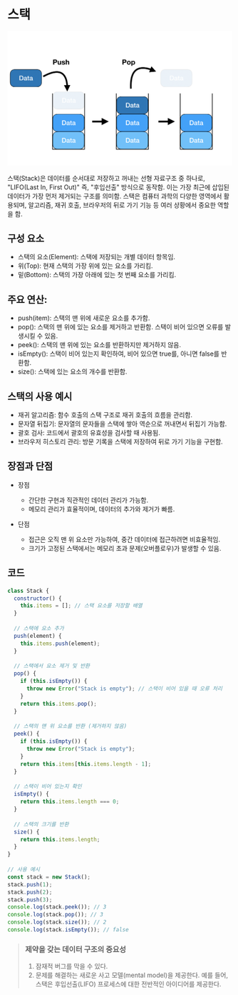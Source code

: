 # 스택

![](./src/stack.png)

스택(Stack)은 데이터를 순서대로 저장하고 꺼내는 선형 자료구조 중 하나로, "LIFO(Last In, First Out)" 즉, "후입선출" 방식으로 동작함. 이는 가장 최근에 삽입된 데이터가 가장 먼저 제거되는 구조를 의미함. 스택은 컴퓨터 과학의 다양한 영역에서 활용되며, 알고리즘, 재귀 호출, 브라우저의 뒤로 가기 기능 등 여러 상황에서 중요한 역할을 함.

## 구성 요소

- 스택의 요소(Element): 스택에 저장되는 개별 데이터 항목임.
- 위(Top): 현재 스택의 가장 위에 있는 요소를 가리킴.
- 밑(Bottom): 스택의 가장 아래에 있는 첫 번째 요소를 가리킴.

## 주요 연산:

- push(item): 스택의 맨 위에 새로운 요소를 추가함.
- pop(): 스택의 맨 위에 있는 요소를 제거하고 반환함. 스택이 비어 있으면 오류를 발생시킬 수 있음.
- peek(): 스택의 맨 위에 있는 요소를 반환하지만 제거하지 않음.
- isEmpty(): 스택이 비어 있는지 확인하여, 비어 있으면 true를, 아니면 false를 반환함.
- size(): 스택에 있는 요소의 개수를 반환함.

## 스택의 사용 예시

- 재귀 알고리즘: 함수 호출의 스택 구조로 재귀 호출의 흐름을 관리함.
- 문자열 뒤집기: 문자열의 문자들을 스택에 쌓아 역순으로 꺼내면서 뒤집기 가능함.
- 괄호 검사: 코드에서 괄호의 유효성을 검사할 때 사용됨.
- 브라우저 히스토리 관리: 방문 기록을 스택에 저장하여 뒤로 가기 기능을 구현함.

## 장점과 단점

- 장점

  - 간단한 구현과 직관적인 데이터 관리가 가능함.
  - 메모리 관리가 효율적이며, 데이터의 추가와 제거가 빠름.

- 단점

  - 접근은 오직 맨 위 요소만 가능하여, 중간 데이터에 접근하려면 비효율적임.
  - 크기가 고정된 스택에서는 메모리 초과 문제(오버플로우)가 발생할 수 있음.

## 코드

```javascript
class Stack {
  constructor() {
    this.items = []; // 스택 요소를 저장할 배열
  }

  // 스택에 요소 추가
  push(element) {
    this.items.push(element);
  }

  // 스택에서 요소 제거 및 반환
  pop() {
    if (this.isEmpty()) {
      throw new Error("Stack is empty"); // 스택이 비어 있을 때 오류 처리
    }
    return this.items.pop();
  }

  // 스택의 맨 위 요소를 반환 (제거하지 않음)
  peek() {
    if (this.isEmpty()) {
      throw new Error("Stack is empty");
    }
    return this.items[this.items.length - 1];
  }

  // 스택이 비어 있는지 확인
  isEmpty() {
    return this.items.length === 0;
  }

  // 스택의 크기를 반환
  size() {
    return this.items.length;
  }
}

// 사용 예시
const stack = new Stack();
stack.push(1);
stack.push(2);
stack.push(3);
console.log(stack.peek()); // 3
console.log(stack.pop()); // 3
console.log(stack.size()); // 2
console.log(stack.isEmpty()); // false
```

> ### 제약을 갖는 데이터 구조의 중요성
>
> 1. 잠재적 버그를 막을 수 있다.
> 2. 문제를 해결하는 새로운 사고 모델(mental model)을 제공한다.
>    예를 들어, 스택은 후입선출(LIFO) 프로세스에 대한 전반적인 아이디어를 제공한다.
